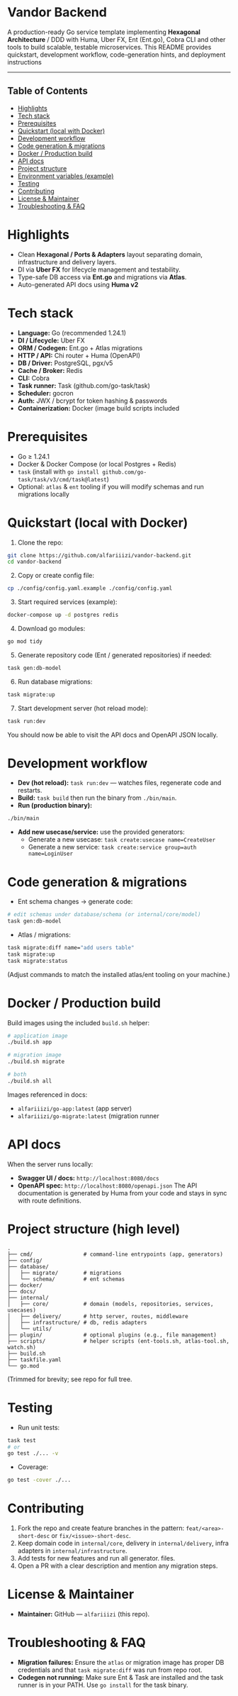 # Vandor Backend

A production-ready Go service template implementing **Hexagonal Architecture** /
DDD with Huma, Uber FX, Ent (Ent.go), Cobra CLI and other tools to build
scalable, testable microservices. This README provides quickstart, development
workflow, code-generation hints, and deployment instructions

---

## Table of Contents

- [Highlights](#highlights)
- [Tech stack](#tech-stack)
- [Prerequisites](#prerequisites)
- [Quickstart (local with Docker)](#quickstart-local-with-docker)
- [Development workflow](#development-workflow)
- [Code generation & migrations](#code-generation--migrations)
- [Docker / Production build](#docker--production-build)
- [API docs](#api-docs)
- [Project structure](#project-structure)
- [Environment variables (example)](#environment-variables-example)
- [Testing](#testing)
- [Contributing](#contributing)
- [License & Maintainer](#license--maintainer)
- [Troubleshooting & FAQ](#troubleshooting--faq)

# Highlights

- Clean **Hexagonal / Ports & Adapters** layout separating domain,
  infrastructure and delivery layers.
- DI via **Uber FX** for lifecycle management and testability.
- Type-safe DB access via **Ent.go** and migrations via **Atlas**.
- Auto-generated API docs using **Huma v2**

# Tech stack

- **Language:** Go (recommended 1.24.1)
- **DI / Lifecycle:** Uber FX
- **ORM / Codegen:** Ent.go + Atlas migrations
- **HTTP / API:** Chi router + Huma (OpenAPI)
- **DB / Driver:** PostgreSQL, pgx/v5
- **Cache / Broker:** Redis
- **CLI:** Cobra
- **Task runner:** Task (github.com/go-task/task)
- **Scheduler:** gocron
- **Auth:** JWX / bcrypt for token hashing & passwords
- **Containerization:** Docker (image build scripts included

# Prerequisites

- Go ≥ 1.24.1
- Docker & Docker Compose (or local Postgres + Redis)
- `task` (install with `go install github.com/go-task/task/v3/cmd/task@latest`)
- Optional: `atlas` & `ent` tooling if you will modify schemas and run
  migrations locally

# Quickstart (local with Docker)

1. Clone the repo:

```bash
git clone https://github.com/alfariiizi/vandor-backend.git
cd vandor-backend
```

2. Copy or create config file:

```bash
cp ./config/config.yaml.example ./config/config.yaml
```

3. Start required services (example):

```bash
docker-compose up -d postgres redis
```

4. Download go modules:

```bash
go mod tidy
```

5. Generate repository code (Ent / generated repositories) if needed:

```bash
task gen:db-model
```

6. Run database migrations:

```bash
task migrate:up
```

7. Start development server (hot reload mode):

```bash
task run:dev
```

You should now be able to visit the API docs and OpenAPI JSON locally.

# Development workflow

- **Dev (hot reload):** `task run:dev` — watches files, regenerate code and
  restarts.
- **Build:** `task build` then run the binary from `./bin/main`.
- **Run (production binary):**

```bash
./bin/main
```

- **Add new usecase/service:** use the provided generators:
  - Generate a new usecase: `task create:usecase name=CreateUser`
  - Generate a new service: `task create:service group=auth name=LoginUser`

# Code generation & migrations

- Ent schema changes → generate code:

```bash
# edit schemas under database/schema (or internal/core/model)
task gen:db-model
```

- Atlas / migrations:

```bash
task migrate:diff name="add users table"
task migrate:up
task migrate:status
```

(Adjust commands to match the installed atlas/ent tooling on your machine.)

# Docker / Production build

Build images using the included `build.sh` helper:

```bash
# application image
./build.sh app

# migration image
./build.sh migrate

# both
./build.sh all
```

Images referenced in docs:

- `alfariiizi/go-app:latest` (app server)
- `alfariiizi/go-migrate:latest` (migration runner

# API docs

When the server runs locally:

- **Swagger UI / docs:** `http://localhost:8080/docs`
- **OpenAPI spec:** `http://localhost:8080/openapi.json` The API documentation
  is generated by Huma from your code and stays in sync with route definitions.

# Project structure (high level)

```
.
├── cmd/                # command-line entrypoints (app, generators)
├── config/
├── database/
│   ├── migrate/        # migrations
│   └── schema/         # ent schemas
├── docker/
├── docs/
├── internal/
│   ├── core/           # domain (models, repositories, services, usecases)
│   ├── delivery/       # http server, routes, middleware
│   ├── infrastructure/ # db, redis adapters
│   └── utils/
├── plugin/             # optional plugins (e.g., file management)
├── scripts/            # helper scripts (ent-tools.sh, atlas-tool.sh, watch.sh)
├── build.sh
├── taskfile.yaml
└── go.mod
```

(Trimmed for brevity; see repo for full tree.

# Testing

- Run unit tests:

```bash
task test
# or
go test ./... -v
```

- Coverage:

```bash
go test -cover ./...
```

# Contributing

1. Fork the repo and create feature branches in the pattern:
   `feat/<area>-short-desc` or `fix/<issue>-short-desc`.
2. Keep domain code in `internal/core`, delivery in `internal/delivery`, infra
   adapters in `internal/infrastructure`.
3. Add tests for new features and run all generator. files.
4. Open a PR with a clear description and mention any migration steps.

# License & Maintainer

- **Maintainer:** GitHub — `alfariiizi` (this repo).

# Troubleshooting & FAQ

- **Migration failures:** Ensure the `atlas` or migration image has proper DB
  credentials and that `task migrate:diff` was run from repo root.
- **Codegen not running:** Make sure Ent & Task are installed and the task
  runner is in your PATH. Use `go install` for the task binary.


